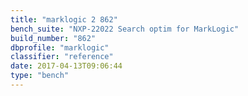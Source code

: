 ```yaml
---
title: "marklogic 2 862"
bench_suite: "NXP-22022 Search optim for MarkLogic"
build_number: "862"
dbprofile: "marklogic"
classifier: "reference"
date: 2017-04-13T09:06:44
type: "bench"
---
```

